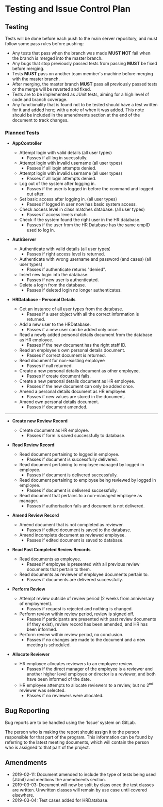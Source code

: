 # Testing and Issue Control Plan
## Testing

Tests will be done before each push to the main server repository, and must follow some pass rules before pushing:
* Any tests that pass when the branch was made **MUST NOT** fail when the branch is merged into the master branch.
* Any bugs that stop previously passed tests from passing **MUST** be fixed before merging. 
* Tests **MUST** pass on another team member's machine before merging with the master branch. 
* After merging, the master branch **MUST** pass all previously passed tests or the merge will be reverted and fixed.
* Tests are to be implemented as JUnit tests, aiming for a high level of code and branch coverage. 
* Any functionality that is found not to be tested should have a test written for it and added here; with a note of when it was added. This note should be included in the amendments section at the end of the document to track changes.
### Planned Tests
* **AppController**
    * Attempt login with valid details (all user types)
        * Passes if all log in sucessfully.
    * Attempt login with invalid username (all user types)
        * Passes if all login attempts denied.
    * Attempt login with invalid username (all user types)
        * Passes if all login attempts denied.
    * Log out of the system after logging in. 
        * Passes if the user is logged in before the command and logged out after. 
    * Set basic access after logging in. (all user types)
        * Passes if logged in user now has basic system access.
    * Check access level in class matches database. (all user types)
        * Passes if access levels match.
    * Check if the system found the right user in the HR database.
        * Passes if the user from the HR Database has the same empID used to log in.

* **AuthServer**
    * Authenticate with valid details (all user types)
        * Passes if right access level is returned. 
    * Authenticate with wrong username and password (and cases) (all user types)
        * Passes if authenticate returns "denied".
    * Insert new login into the database.
        * Passes if new user is authenticated. 
    * Delete a login from the database.
        * Passes if deleted login no longer authenticates. 

* **HRDatabase - Personal Details**
    * Get an instance of all user types from the database. 
        * Passes if a user object with all the correct information is returned.
    * Add a new user to the HRDatabase.
        * Passes if a new user can be added only once. 
    * Read a newly added personal details document from the database as HR employee.
        * Passes if the new document has the right staff ID. 
    * Read an employee's own personal details document.
        * Passes if correct document is returned. 
    * Read document for non-existing employee
        * Passes if null returned. 
    * Create a new personal details document as other employee.
        * Passes if create document fails. 
    * Create a new personal details document as HR employee. 
        * Passes if the new document can only be added once. 
    * Amend a personal details document as HR employee.
        * Passes if new values are stored in the document. 
    * Amend own personal details document.
        * Passes if document amended. 
___

* **Create new Review Record**
    * Create document as HR employee.
        * Passes if form is saved successfully to database. 
            
        
* **Read Review Record**
    * Read document pertaining to logged in employee.
        * Passes if document is successfully delivered.
    * Read document pertaining to employee managed by logged in employee.
        * Passes if document is delivered successfully. 
    * Read document pertaining to employee being reviewed by logged in employee.
        * Passes if document is delivered successfully. 
    * Read document that pertains to a non-managed employee as manager.
        * Passes if authorisation fails and document is not delivered. 
    
    
* **Amend Review Record**
    * Amend document that is not completed as reviewer.
        * Passes if edited document is saved to the database. 
    * Amend incomplete document as reviewed employee.
        * Passes if edited document is saved to database.


* **Read Past Completed Review Records**
    * Read documents as employee.
        * Passes if employee is presented with all previous review documents that pertain to them.
    * Read documents as reviewer of employee documents pertain to.
        * Passes if documents are delivered successfully.


* **Perform Review**
    * Attempt review outside of review period (2 weeks from anniversary of employment).
        * Passes if request is rejected and nothing is changed. 
    * Perform review within review period, review is signed off.
        * Passes if participants are presented with past review documents (if they exist), review record has been amended, and HR has been informed.
    * Perform review within review period, no conclusion. 
        * Passes if no changes are made to the document and a new meeting is scheduled. 


* **Allocate Reviewer**
    * HR employee allocates reviewers to an employee review. 
        * Passes if the direct manager of the employee is a reviewer and another higher level employee or director is a reviewer, and both have been informed of the date. 
    * HR employee attempts to allocate reviewers to a review, but no 2<sup>nd</sup> reviewer was selected.
        * Passes if no reviewers were allocated. 


## Bug Reporting
Bug reports are to be handled using the 'Issue' system on GitLab. 

The person who is making the report should assign it to the person responsible for that part of the program. 
This information can be found by referring to the latest meeting documents, which will contain the person who is assigned to that part of the project. 

## Amendments
* 2019-02-11:  Document amended to include the type of tests being used (JUnit) and mentions the amendments section. 
* 2019-03-03: Document will now be split by class once the test classes are written. Unwritten classes will remain by use case until covered elsewhere. 
* 2019-03-04: Test cases added for HRDatabase. 
